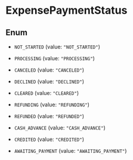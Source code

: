 

# ExpensePaymentStatus

## Enum


* `NOT_STARTED` (value: `"NOT_STARTED"`)

* `PROCESSING` (value: `"PROCESSING"`)

* `CANCELED` (value: `"CANCELED"`)

* `DECLINED` (value: `"DECLINED"`)

* `CLEARED` (value: `"CLEARED"`)

* `REFUNDING` (value: `"REFUNDING"`)

* `REFUNDED` (value: `"REFUNDED"`)

* `CASH_ADVANCE` (value: `"CASH_ADVANCE"`)

* `CREDITED` (value: `"CREDITED"`)

* `AWAITING_PAYMENT` (value: `"AWAITING_PAYMENT"`)



